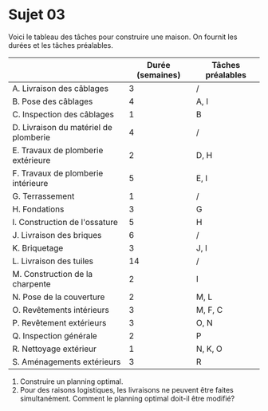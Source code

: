 # Sujet 03

Voici le tableau des tâches pour construire une maison.
On fournit les durées et les tâches préalables.

|                                       | Durée (semaines) | Tâches préalables |
| ------------------------------------- | ---------------- | ----------------- |
| A. Livraison des câblages             | 3                | /                 |
| B. Pose des câblages                  | 4                | A, I              |
| C. Inspection des câblages            | 1                | B                 |
| D. Livraison du matériel de plomberie | 4                | /                 |
| E. Travaux de plomberie extérieure    | 2                | D, H              |
| F. Travaux de plomberie intérieure    | 5                | E, I              |
| G. Terrassement                       | 1                | /                 |
| H. Fondations                         | 3                | G                 |
| I. Construction de l'ossature         | 5                | H                 |
| J. Livraison des briques              | 6                | /                 |
| K. Briquetage                         | 3                | J, I              |
| L. Livraison des tuiles               | 14               | /                 |
| M. Construction de la charpente       | 2                | I                 |
| N. Pose de la couverture              | 2                | M, L              |
| O. Revêtements intérieurs             | 3                | M, F, C           |
| P. Revêtement extérieurs              | 3                | O, N              |
| Q. Inspection générale                | 2                | P                 |
| R. Nettoyage extérieur                | 1                | N, K, O           |
| S. Aménagements extérieurs            | 3                | R                 |

1. Construire un planning optimal.
2. Pour des raisons logistiques, les livraisons ne peuvent être faites simultanément.
   Comment le planning optimal doit-il être modifié?
